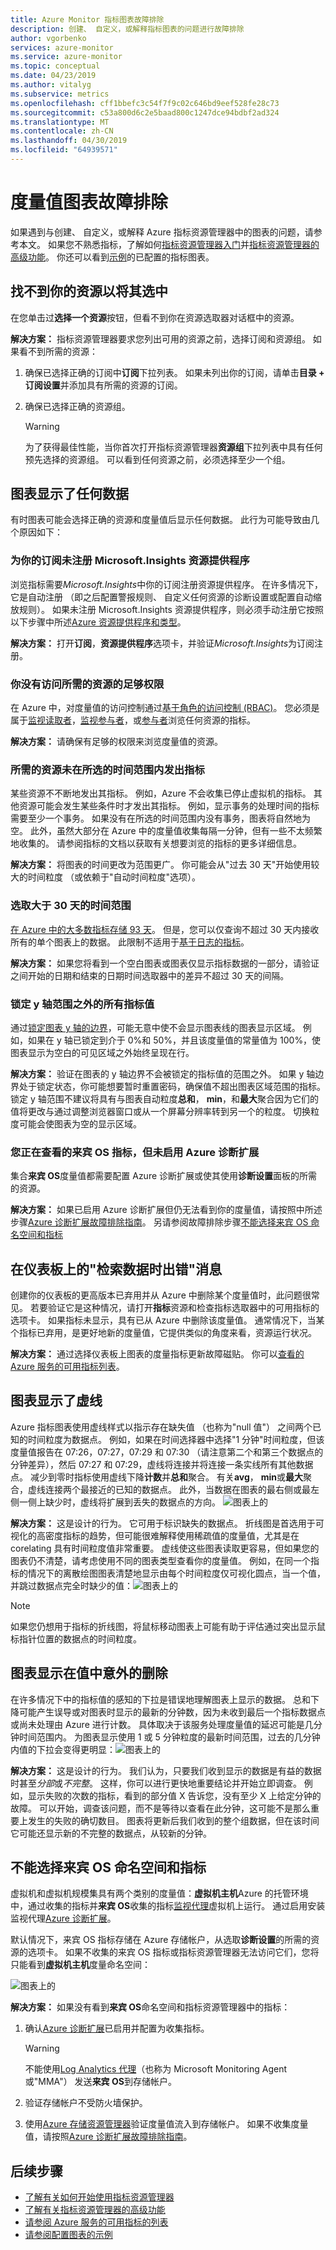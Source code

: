 ```yaml
---
title: Azure Monitor 指标图表故障排除
description: 创建、 自定义，或解释指标图表的问题进行故障排除
author: vgorbenko
services: azure-monitor
ms.service: azure-monitor
ms.topic: conceptual
ms.date: 04/23/2019
ms.author: vitalyg
ms.subservice: metrics
ms.openlocfilehash: cff1bbefc3c54f7f9c02c646bd9eef528fe28c73
ms.sourcegitcommit: c53a800d6c2e5baad800c1247dce94bdbf2ad324
ms.translationtype: MT
ms.contentlocale: zh-CN
ms.lasthandoff: 04/30/2019
ms.locfileid: "64939571"
---
```

# <a name="troubleshooting-metrics-charts"></a>度量值图表故障排除

如果遇到与创建、 自定义，或解释 Azure 指标资源管理器中的图表的问题，请参考本文。 如果您不熟悉指标，了解如何[指标资源管理器入门](metrics-getting-started.md)并[指标资源管理器的高级功能](metrics-charts.md)。 你还可以看到[示例](metric-chart-samples.md)的已配置的指标图表。

## <a name="cant-find-your-resource-to-select-it"></a>找不到你的资源以将其选中

在您单击过**选择一个资源**按钮，但看不到你在资源选取器对话框中的资源。

**解决方案：** 指标资源管理器要求您列出可用的资源之前，选择订阅和资源组。 如果看不到所需的资源：

1. 确保已选择正确的订阅中**订阅**下拉列表。 如果未列出你的订阅，请单击**目录 + 订阅设置**并添加具有所需的资源的订阅。

1. 确保已选择正确的资源组。
    > [!WARNING]
    > 为了获得最佳性能，当你首次打开指标资源管理器**资源组**下拉列表中具有任何预先选择的资源组。 可以看到任何资源之前，必须选择至少一个组。

## <a name="chart-shows-no-data"></a>图表显示了任何数据

有时图表可能会选择正确的资源和度量值后显示任何数据。 此行为可能导致由几个原因如下：

### <a name="microsoftinsights-resource-provider-isnt-registered-for-your-subscription"></a>为你的订阅未注册 Microsoft.Insights 资源提供程序

浏览指标需要*Microsoft.Insights*中你的订阅注册资源提供程序。 在许多情况下，它是自动注册 （即之后配置警报规则、 自定义任何资源的诊断设置或配置自动缩放规则）。 如果未注册 Microsoft.Insights 资源提供程序，则必须手动注册它按照以下步骤中所述[Azure 资源提供程序和类型](../../azure-resource-manager/resource-manager-supported-services.md)。

**解决方案：** 打开**订阅**，**资源提供程序**选项卡，并验证*Microsoft.Insights*为订阅注册。

### <a name="you-dont-have-sufficient-access-rights-to-your-resource"></a>你没有访问所需的资源的足够权限

在 Azure 中，对度量值的访问控制通过[基于角色的访问控制 (RBAC)](../../role-based-access-control/overview.md)。 您必须是属于[监视读取者](../../role-based-access-control/built-in-roles.md#monitoring-reader)，[监视参与者](../../role-based-access-control/built-in-roles.md#monitoring-contributor)，或[参与者](../../role-based-access-control/built-in-roles.md#contributor)浏览任何资源的指标。

**解决方案：** 请确保有足够的权限来浏览度量值的资源。

### <a name="your-resource-didnt-emit-metrics-during-the-selected-time-range"></a>所需的资源未在所选的时间范围内发出指标

某些资源不不断地发出其指标。 例如，Azure 不会收集已停止虚拟机的指标。 其他资源可能会发生某些条件时才发出其指标。 例如，显示事务的处理时间的指标需要至少一个事务。 如果没有在所选的时间范围内没有事务，图表将自然地为空。 此外，虽然大部分在 Azure 中的度量值收集每隔一分钟，但有一些不太频繁地收集的。 请参阅指标的文档以获取有关想要浏览的指标的更多详细信息。

**解决方案：** 将图表的时间更改为范围更广。 你可能会从"过去 30 天"开始使用较大的时间粒度 （或依赖于"自动时间粒度"选项）。

### <a name="you-picked-a-time-range-greater-than-30-days"></a>选取大于 30 天的时间范围

[在 Azure 中的大多数指标存储 93 天](data-platform-metrics.md#retention-of-metrics)。 但是，您可以仅查询不超过 30 天内接收所有的单个图表上的数据。 此限制不适用于[基于日志的指标](../app/pre-aggregated-metrics-log-metrics.md#log-based-metrics)。

**解决方案：** 如果您将看到一个空白图表或图表仅显示指标数据的一部分，请验证之间开始的日期和结束的日期时间选取器中的差异不超过 30 天的间隔。

### <a name="all-metric-values-were-outside-of-the-locked-y-axis-range"></a>锁定 y 轴范围之外的所有指标值

通过[锁定图表 y 轴的边界](metrics-charts.md#lock-boundaries-of-chart-y-axis)，可能无意中使不会显示图表线的图表显示区域。 例如，如果在 y 轴已锁定到介于 0%和 50%，并且该度量值的常量值为 100%，使图表显示为空白的可见区域之外始终呈现在行。

**解决方案：** 验证在图表的 y 轴边界不会被锁定的指标值的范围之外。 如果 y 轴边界处于锁定状态，你可能想要暂时重置密码，确保值不超出图表区域范围的指标。 锁定 y 轴范围不建议将具有与图表自动粒度**总和**， **min**，和**最大**聚合因为它们的值将更改与通过调整浏览器窗口或从一个屏幕分辨率转到另一个的粒度。 切换粒度可能会使图表为空的显示区域。

### <a name="you-are-looking-at-a-guest-os-metric-but-didnt-enable-azure-diagnostic-extension"></a>您正在查看的来宾 OS 指标，但未启用 Azure 诊断扩展

集合**来宾 OS**度量值都需要配置 Azure 诊断扩展或使其使用**诊断设置**面板的所需的资源。

**解决方案：** 如果已启用 Azure 诊断扩展但仍无法看到你的度量值，请按照中所述步骤[Azure 诊断扩展故障排除指南](diagnostics-extension-troubleshooting.md#metric-data-doesnt-appear-in-the-azure-portal)。 另请参阅故障排除步骤[不能选择来宾 OS 命名空间和指标](metrics-troubleshoot.md#cannot-pick-guest-os-namespace-and-metrics)

## <a name="error-retrieving-data-message-on-dashboard"></a>在仪表板上的"检索数据时出错"消息

创建你的仪表板的更高版本已弃用并从 Azure 中删除某个度量值时，此问题很常见。 若要验证它是这种情况，请打开**指标**资源和检查指标选取器中的可用指标的选项卡。 如果指标未显示，具有已从 Azure 中删除该度量值。 通常情况下，当某个指标已弃用，是更好地新的度量值，它提供类似的角度来看，资源运行状况。

**解决方案：** 通过选择仪表板上图表的度量指标更新故障磁贴。 你可以[查看的 Azure 服务的可用指标列表](metrics-supported.md)。

## <a name="chart-shows-dashed-line"></a>图表显示了虚线

Azure 指标图表使用虚线样式以指示存在缺失值 （也称为"null 值"） 之间两个已知的时间粒度为数据点。 例如，如果在时间选择器中选择"1 分钟"时间粒度，但该度量值报告在 07:26，07:27，07:29 和 07:30 （请注意第二个和第三个数据点的分钟差异），然后 07:27 和 07:29，虚线将连接并将连接一条实线所有其他数据点。 减少到零时指标使用虚线下降**计数**并**总和**聚合。 有关**avg**， **min**或**最大**聚合，虚线连接两个最接近的已知的数据点。 此外，当数据在图表的最右侧或最左侧一侧上缺少时，虚线将扩展到丢失的数据点的方向。
  ![图表上的](./media/metrics-troubleshoot/missing-data-point-line-chart.png)

**解决方案：** 这是设计的行为。 它可用于标识缺失的数据点。 折线图是首选用于可视化的高密度指标的趋势，但可能很难解释使用稀疏值的度量值，尤其是在 corelating 具有时间粒度值非常重要。 虚线使这些图表读取更容易，但如果您的图表仍不清楚，请考虑使用不同的图表类型查看你的度量值。 例如，在同一个指标的情况下的离散绘图图表清楚地显示由每个时间粒度仅可视化圆点，当一个值，并跳过数据点完全时缺少的值：![图表上的](./media/metrics-troubleshoot/missing-data-point-scatter-chart.png)

   > [!NOTE]
   > 如果您仍想用于指标的折线图，将鼠标移动图表上可能有助于评估通过突出显示鼠标指针位置的数据点的时间粒度。

## <a name="chart-shows-unexpected-drop-in-values"></a>图表显示在值中意外的删除

在许多情况下中的指标值的感知的下拉是错误地理解图表上显示的数据。 总和下降可能产生误导或对图表时显示的最新的分钟数，因为未收到最后一个指标数据点或尚未处理由 Azure 进行计数。 具体取决于该服务处理度量值的延迟可能是几分钟时间范围内。 为图表显示使用 1 或 5 分钟粒度的最新时间范围，过去的几分钟内值的下拉会变得更明显：![图表上的](./media/metrics-troubleshoot/drop-in-values.png)

**解决方案：** 这是设计的行为。 我们认为，只要我们收到显示的数据是有益的数据时甚至*分部*或*不完整*。 这样，你可以进行更快地重要结论并开始立即调查。 例如，显示失败的次数的指标，看到的部分值 X 告诉您，没有至少 X 上给定分钟的故障。 可以开始，调查该问题，而不是等待以查看在此分钟，这可能不是那么重要上发生的失败的确切数目。 图表将更新后我们收到的整个组数据，但在该时间它可能还显示新的不完整的数据点，从较新的分钟。

## <a name="cannot-pick-guest-os-namespace-and-metrics"></a>不能选择来宾 OS 命名空间和指标

虚拟机和虚拟机规模集具有两个类别的度量值：**虚拟机主机**Azure 的托管环境中，通过收集的指标并**来宾 OS**收集的指标[监视代理](agents-overview.md)虚拟机上运行。 通过启用安装监视代理[Azure 诊断扩展](diagnostics-extension-overview.md)。

默认情况下，来宾 OS 指标存储在 Azure 存储帐户，从选取**诊断设置**的所需的资源的选项卡。 如果不收集的来宾 OS 指标或指标资源管理器无法访问它们，您将只能看到**虚拟机主机**度量命名空间：

![图表上的](./media/metrics-troubleshoot/cannot-pick-guest-os-namespace.png)

**解决方案：** 如果没有看到**来宾 OS**命名空间和指标资源管理器中的指标：

1. 确认[Azure 诊断扩展](diagnostics-extension-overview.md)已启用并配置为收集指标。
    > [!WARNING]
    > 不能使用[Log Analytics 代理](agents-overview.md#log-analytics-agent)（也称为 Microsoft Monitoring Agent 或"MMA"） 发送**来宾 OS**到存储帐户。

1. 验证存储帐户不受防火墙保护。

1. 使用[Azure 存储资源管理器](https://azure.microsoft.com/features/storage-explorer/)验证度量值流入到存储帐户。 如果不收集度量值，请按照[Azure 诊断扩展故障排除指南](diagnostics-extension-troubleshooting.md#metric-data-doesnt-appear-in-the-azure-portal)。

## <a name="next-steps"></a>后续步骤

* [了解有关如何开始使用指标资源管理器](metrics-getting-started.md)
* [了解有关指标资源管理器的高级功能](metrics-charts.md)
* [请参阅 Azure 服务的可用指标的列表](metrics-supported.md)
* [请参阅配置图表的示例](metric-chart-samples.md)